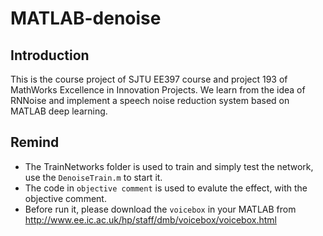 # MATLAB-denoise
## Introduction
This is the course project of SJTU EE397 course and project 193 of MathWorks Excellence in Innovation Projects. We learn from the idea of RNNoise and implement a speech noise reduction system based on MATLAB deep learning.
## Remind
* The TrainNetworks folder is used to train and simply test the network, use the ```DenoiseTrain.m``` to start it.
* The code in ```objective comment``` is used to evalute the effect, with the objective comment.
* Before run it, please download the ```voicebox``` in your MATLAB from http://www.ee.ic.ac.uk/hp/staff/dmb/voicebox/voicebox.html
